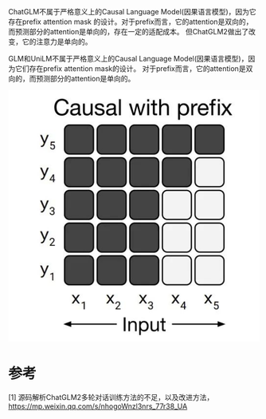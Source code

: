 ChatGLM不属于严格意义上的Causal Language Model(因果语言模型)，因为它存在prefix attention mask
的设计。对于prefix而言，它的attention是双向的，而预测部分的attention是单向的，存在一定的适配成本。
但ChatGLM2做出了改变，它的注意力是单向的。

GLM和UniLM不属于严格意义上的Causal Language Model(因果语言模型)，因为它们存在prefix attention mask的设计。
对于prefix而言，它的attention是双向的，而预测部分的attention是单向的。

![](.02_ChatGLM_images/GLM的attention.png)

# 参考
[1] 源码解析ChatGLM2多轮对话训练方法的不足，以及改进方法，https://mp.weixin.qq.com/s/nhogoWnzl3nrs_77r38_UA